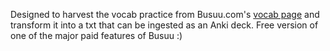 Designed to harvest the vocab practice from Busuu.com's [vocab page](https://www.busuu.com/dashboard/review) and transform it into a txt that can be ingested as an Anki deck. Free version of one of the major paid features of Busuu :)